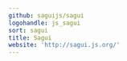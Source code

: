 ```yaml
---
github: saguijs/sagui
logohandle: js_sagui
sort: sagui  
title: Sagui
website: 'http://sagui.js.org/'
---
```

